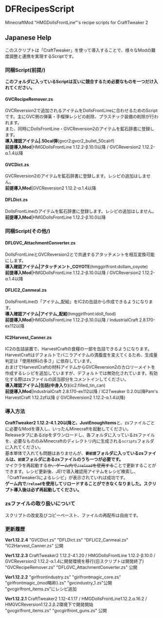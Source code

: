 # DFRecipesScript
MinecraftMod "HMGDollsFrontLine"'s recipe scripts for CraftTweaker 2

## Japanese Help
このスクリプトは「CraftTweaker」を使って導入することで、様々なModの難度調整と連携を実現するScriptです。

### 同梱Script(前提/)
**このフォルダに入っているScriptは互いに競合するため必要なものを一つだけ入れてください。**
#### GVCRecipeRemover.zs
GVCReversion2で追加されるアイテムをDollsFrontLineに合わせるためのScriptです。主にGVC側の弾薬・手榴弾レシピの削除、プラスチック装備の削除が行われます。<br>
また、同時にDollsFrontLine・GVCReversion2のアイテムを鉱石辞書に登録します。<br>
**導入確認アイテム|.50cal弾**(gvcr2:gvcr2_bullet_50calrf)<br>
**前提導入Mod**|HMGDollsFrontLine 1.12.2-β.10.0以降 / GVCReversion2 1.12.2-α.1.4以降 

#### GVCDict.zs
GVCReversion2のアイテムを鉱石辞書に登録します。レシピの追加はしません。<br>
**前提導入Mod**|GVCReversion2 1.12.2-α.1.4以降 

#### DFLDict.zs
DollsFrontLineのアイテムを鉱石辞書に登録します。レシピの追加はしません。
**前提導入Mod**|HMGDollsFrontLine 1.12.2-β.10.0以降

### 同梱Script(その他/)
#### DFLGVC_AttachmentConverter.zs
DollsFrontLineとGVCReversion2とで共通するアタッチメントを相互変換可能にします。<br>
**導入確認アイテム|アタッチメント\_COYOTE**(hmggirlfront:dollam_coyote)<br>
**前提導入Mod**|HMGDollsFrontLine 1.12.2-β.10.0以降 / GVCReversion2 1.12.2-α.1.4以降

#### DFLIC2_Canmeal.zs
DollsFrontLineの「アイテム\_配給」をIC2の缶詰から作成できるようになります。<br>
**導入確認アイテム|アイテム\_配給**(hmggirlfront:idoll_food)<br>
**前提導入Mod**|HMGDollsFrontLine 1.12.2-β.10.0以降 / IndustrialCraft 2.8.170-ex112以降

#### IC2Harvest_Canner.zs
IC2の缶詰装置で、HarvestCraftの食糧の一部を缶詰できるようになります。HarvestCraftはデフォルトでバニラアイテムの満腹度を変えてくるため、生成量判定は「使用材料の多さ」に依存しています。<br>
おまけでHarvestCraftの材料アイテムからGVCReversion2のカロリーメイトを作成するレシピを追加していますが、デフォルトでは無効化されています。有効化する際はzsファイルの該当部分をコメントインしてください。<br>
**導入確認アイテム|缶詰(中身入り)**(ic2:filled_tin_can)<br>
**前提導入Mod**|IndustrialCraft 2.8.170-ex112以降 / IC2Tweaker 0.2.0以降Pam's HarvestCraft  1.12.2zf以降 (/ GVCReversion2 1.12.2-α.1.4以降)

### 導入方法
**CraftTweaker2 1.12.2-4.1.20以降と、JustEnoughItems**と、zsファイルごとに必要なModを導入し、いったんMinecraftを起動してください。<br>
Releaseタブにあるzipをダウンロードし、各フォルダに入っているzsファイルを、必要なもののみMinecraftのディレクトリ内に生成される`scripts`フォルダに入れてください。<br>
基本単体で入れても問題はありませんが、**`要前提`フォルダに入っているzsファイルは、`前提`フォルダにあるzsファイルのうち一つが必要です。**<br>
マイクラを再起動する~~か、ゲーム内で`/reload`を使用する~~ことで更新することができます。レシピ更新後、JEIで導入確認用アイテムをレシピ検索し、「CraftTweaker3によるレシピ」が表示されていれば成功です。<br>
**ゲーム内で`/reload`を使用してリロードすることができなくなりました。スクリプト導入後は必ず再起動してください。**

### zsファイルの取り扱いについて
スクリプトの改変及びコピーペースト、ファイルの再配布は自由です。

### 更新履歴
**Ver1.12.2.4** "GVCDict.zs" "DFLDict.zs" "DFLIC2_Canmeal.zs" "IC2Harvest_Canner.zs" 公開

**Ver1.12.2.3** CraftTweaker2 1.12.2-4.1.20 / HMGDollsFrontLine 1.12.2-β.10.0 / GVCReversion2 1.12.2-α.1.4に開発環境を移行(旧スクリプトは開発終了)<br>
"GVCRecipeRemover.zs" "DFLGVC_AttachmentConverter.zs" 公開

**Ver1.12.2.2** "girlfrontindustry.zs" "girlfrontmagic_core.zs" "girlfrontmagic\_{mod略称}.zs" "gvcindustry_1.zs"公開 "gvcgirlfront_items.zs"にレシピ追加

**Ver1.12.2.1** CraftTweaker2 1.12-4.1.17 / HMGDollsFrontLine1.12.2.α.16.2 / HMGVCReversion1.12.2.β.2環境下で開発開始<br>
"gvcgirlfront_items.zs" "gvcgirlfront_guns.zs" 公開